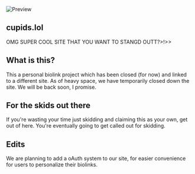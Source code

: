 <img align="center" alt="Preview" src="https://media.discordapp.net/attachments/1059642121625288775/1066403525157978163/image.png" />
  
## cupids.lol

OMG SUPER COOL SITE THAT YOU WANT TO STANGD OUTT?>!>>


## What is this?
This a personal biolink project which has been closed (for now) and linked to a different site. As of heavy space, we have temporarily closed down the site. We will be back soon, I promise.

## For the skids out there

If you're wasting your time just skidding and claiming this as your own, get out of here. You're eventually going to get called out for skidding.

## Edits
We are planning to add a oAuth system to our site, for easier convenience for users to personalize their biolinks.
